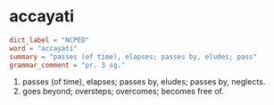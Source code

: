 # accayati

``` toml
dict_label = "NCPED"
word = "accayati"
summary = "passes (of time), elapses; passes by, eludes; pass"
grammar_comment = "pr. 3 sg."
```

1. passes (of time), elapses; passes by, eludes; passes by, neglects.
2. goes beyond; oversteps; overcomes; becomes free of.


